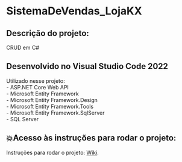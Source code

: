 # SistemaDeVendas_LojaKX

## Descrição do projeto:
CRUD em C#

<h2>Desenvolvido no Visual Studio Code 2022</h2>
Utilizado nesse projeto:
    <br>- ASP.NET Core Web API
    <br>- Microsoft Entity Framework
    <br>- Microsoft Entity Framework.Design
    <br>- Microsoft Entity Framework.Tools
    <br>- Microsoft Entity Framework.SqlServer
    <br>- SQL Server

## :boom:Acesso às instruções para rodar o projeto:
Instruções para rodar o projeto: [Wiki](https://github.com/Nogs0/SistemaDeVendas_LojaKX/wiki).


